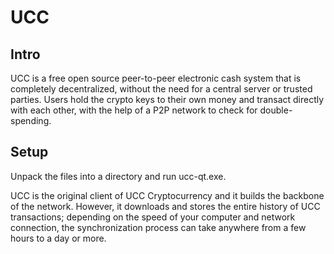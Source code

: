 UCC
=====================

Intro
-----
UCC is a free open source peer-to-peer electronic cash system that is
completely decentralized, without the need for a central server or trusted
parties.  Users hold the crypto keys to their own money and transact directly
with each other, with the help of a P2P network to check for double-spending.


Setup
-----
Unpack the files into a directory and run ucc-qt.exe.

UCC is the original client of UCC Cryptocurrency and it builds the backbone of the network.
However, it downloads and stores the entire history of UCC transactions;
depending on the speed of your computer and network connection, the synchronization
process can take anywhere from a few hours to a day or more.
